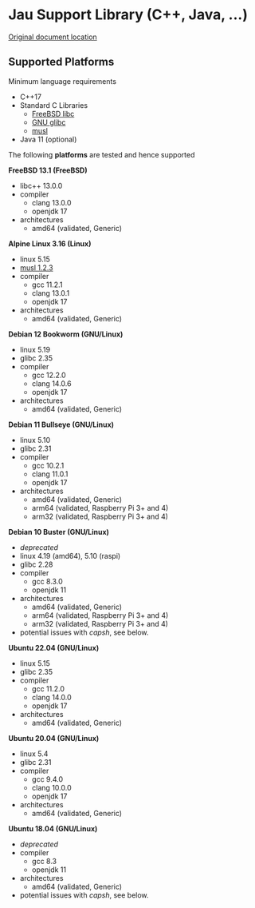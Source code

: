 # Jau Support Library (C++, Java, ...)

[Original document location](https://jausoft.com/cgit/jaulib.git/about/)

## Supported Platforms
Minimum language requirements
- C++17
- Standard C Libraries
  - [FreeBSD libc](https://www.freebsd.org/)
  - [GNU glibc](https://www.gnu.org/software/libc/)
  - [musl](https://musl.libc.org/)
- Java 11 (optional)

The following **platforms** are tested and hence supported

**FreeBSD 13.1 (FreeBSD)**
- libc++ 13.0.0
- compiler
  - clang 13.0.0
  - openjdk 17
- architectures
  - amd64 (validated, Generic)

**Alpine Linux 3.16 (Linux)**
- linux 5.15
- [musl 1.2.3](https://musl.libc.org/)
- compiler
  - gcc 11.2.1
  - clang 13.0.1
  - openjdk 17
- architectures
  - amd64 (validated, Generic)

**Debian 12 Bookworm (GNU/Linux)**
- linux 5.19
- glibc 2.35
- compiler
  - gcc 12.2.0
  - clang 14.0.6
  - openjdk 17
- architectures
  - amd64 (validated, Generic)

**Debian 11 Bullseye (GNU/Linux)**
- linux 5.10
- glibc 2.31
- compiler
  - gcc 10.2.1
  - clang 11.0.1
  - openjdk 17
- architectures
  - amd64 (validated, Generic)
  - arm64 (validated, Raspberry Pi 3+ and 4)
  - arm32 (validated, Raspberry Pi 3+ and 4)

**Debian 10 Buster (GNU/Linux)**
- *deprecated*
- linux 4.19 (amd64), 5.10 (raspi)
- glibc 2.28
- compiler
  - gcc 8.3.0
  - openjdk 11
- architectures
  - amd64 (validated, Generic)
  - arm64 (validated, Raspberry Pi 3+ and 4)
  - arm32 (validated, Raspberry Pi 3+ and 4)
- potential issues with *capsh*, see below.

**Ubuntu 22.04 (GNU/Linux)**
- linux 5.15
- glibc 2.35
- compiler
  - gcc 11.2.0
  - clang 14.0.0
  - openjdk 17
- architectures
  - amd64 (validated, Generic)

**Ubuntu 20.04 (GNU/Linux)**
- linux 5.4
- glibc 2.31
- compiler
  - gcc 9.4.0
  - clang 10.0.0
  - openjdk 17
- architectures
  - amd64 (validated, Generic)

**Ubuntu 18.04 (GNU/Linux)**
- *deprecated*
- compiler
  - gcc 8.3
  - openjdk 11
- architectures
  - amd64 (validated, Generic)
- potential issues with *capsh*, see below.

